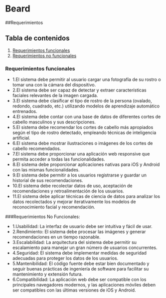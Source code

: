 # Beard
##Requerimientos

## Tabla de contenidos
1. [Requerimientos funcionales](#Requerimientos-funcionales)
2. [Requerimientos no funcionales](#Requerimientos-No-funcionales)

### Requerimientos funcionales
* 1.El sistema debe permitir al usuario cargar una fotografía de su rostro o tomar una con la cámara del dispositivo.
* 2.El sistema debe ser capaz de detectar y extraer características faciales relevantes de la imagen cargada.
* 3.El sistema debe clasificar el tipo de rostro de la persona (ovalado, redondo, cuadrado, etc.) utilizando modelos de aprendizaje automático entrenados.
* 4.El sistema debe contar con una base de datos de diferentes cortes de cabello masculinos y sus descripciones.
* 5.El sistema debe recomendar los cortes de cabello más apropiados según el tipo de rostro detectado, empleando técnicas de inteligencia artificial.
* 6.El sistema debe mostrar ilustraciones o imágenes de los cortes de cabello recomendados.
* 7.El sistema debe proporcionar una aplicación web responsive que permita acceder a todas las funcionalidades.
* 8.El sistema debe proporcionar aplicaciones nativas para iOS y Android con las mismas funcionalidades.
* 9.El sistema debe permitir a los usuarios registrarse y guardar un historial de sus recomendaciones.
* 10.El sistema debe recolectar datos de uso, aceptación de recomendaciones y retroalimentación de los usuarios.
* 11.El sistema debe aplicar técnicas de ciencia de datos para analizar los datos recolectados y mejorar iterativamente los modelos de reconocimiento facial y recomendación.

###Requerimientos No Funcionales:

* 1.Usabilidad: La interfaz de usuario debe ser intuitiva y fácil de usar.
* 2.Rendimiento: El sistema debe procesar las imágenes y generar recomendaciones en un tiempo razonable.
* 3.Escalabilidad: La arquitectura del sistema debe permitir su escalamiento para manejar un gran número de usuarios concurrentes.
* 4.Seguridad: El sistema debe implementar medidas de seguridad adecuadas para proteger los datos de los usuarios.
* 5.Mantenibilidad: El código fuente debe estar bien documentado y seguir buenas prácticas de ingeniería de software para facilitar su mantenimiento y extensión futura.
* 6.Compatibilidad: La aplicación web debe ser compatible con los principales navegadores modernos, y las aplicaciones móviles deben ser compatibles con las últimas versiones de iOS y Android.
